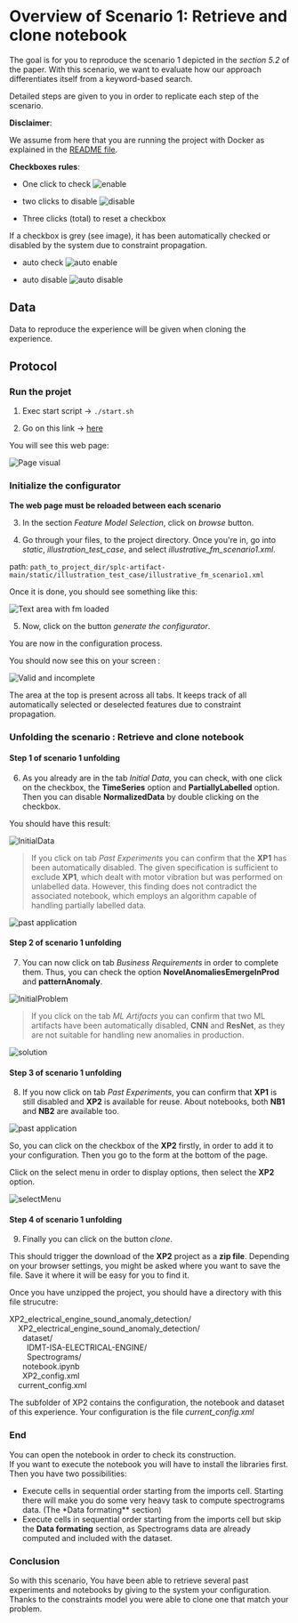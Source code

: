 # Overview of Scenario 1: Retrieve and clone notebook

The goal is for you to reproduce the scenario 1 depicted in the _section 5.2_ of the paper.
With this scenario, we want to evaluate how our approach differentiates itself from a keyword-based search.

Detailed steps are given to you in order to replicate each step of the scenario.

**Disclaimer**:

We assume from here that you are running the project with Docker as explained in the [README file](https://github.com/Yann-Brault/splc-artifact/blob/main/README.md).

**Checkboxes rules**:

- One click to check ![enable](../assets/all/enable.png)

- two clicks to disable ![disable](../assets/all/disable.png)

- Three clicks (total) to reset a checkbox

If a checkbox is grey (see image), it has been automatically checked or disabled by the system due to constraint propagation.

- auto check ![auto enable](../assets/all/auto_enable.png)

- auto disable ![auto disable](../assets/all/auto_disable.png)

## Data

Data to reproduce the experience will be given when cloning the experience.

## Protocol

### Run the projet

1. Exec start script -> `./start.sh`

2. Go on this link -> [here](http://localhost:5050/)

You will see this web page:

![Page visual](../assets/reproduce/app_full_page.png)

### Initialize the configurator

**The web page must be reloaded between each scenario**

3. In the section _Feature Model Selection_, click on _browse_ button.

4. Go through your files, to the project directory. Once you're in, go into _static_, _illustration_test_case_, and select _illustrative_fm_scenario1.xml_.

path: `path_to_project_dir/splc-artifact-main/static/illustration_test_case/illustrative_fm_scenario1.xml`

Once it is done, you should see something like this:

![Text area with fm loaded](../assets/scenarios/scenario_1/fm_loaded_scenario1.png)

5. Now, click on the button _generate the configurator_.

You are now in the configuration process.

You should now see this on your screen :

![Valid and incomplete](../assets/reproduce/configuration_process.png)

The area at the top is present across all tabs. It keeps track of all automatically selected or deselected features due to constraint propagation.

### Unfolding the scenario : Retrieve and clone notebook

#### Step 1 of scenario 1 unfolding

6. As you already are in the tab _Initial Data_, you can check, with one click on the checkbox, the **TimeSeries** option and **PartiallyLabelled** option. Then you can disable **NormalizedData** by double clicking on the checkbox.

You should have this result:

![InitialData](../assets/scenarios/scenario_1/initialData_scenario1.png)

> If you click on tab _Past Experiments_ you can confirm that the **XP1** has been automatically disabled. The given specification is sufficient to exclude **XP1**, which dealt with motor vibration but was performed on unlabelled data. However, this finding does not contradict the
> associated notebook, which employs an algorithm capable of
> handling partially labelled data.

![past application](../assets/scenarios/scenario_1/past_appli_scenario1.png)

#### Step 2 of scenario 1 unfolding

7. You can now click on tab _Business Requirements_ in order to complete them. Thus, you can check the option **NovelAnomaliesEmergeInProd** and **patternAnomaly**.

![InitialProblem](../assets/scenarios/scenario_1/initialProblem_scenario1.png)

> If you click on the tab _ML Artifacts_ you can confirm that two ML artifacts have been automatically disabled, **CNN** and **ResNet**, as they are not suitable for handling new anomalies in production.

![solution](../assets/scenarios/scenario_1/solution_scenario1.png)

#### Step 3 of scenario 1 unfolding

8. If you now click on tab _Past Experiments_, you can confirm that **XP1** is still disabled and **XP2** is available for reuse. About notebooks, both **NB1** and **NB2** are available too.

![past application](../assets/scenarios/scenario_1/past_appli_scenario1.png)

So, you can click on the checkbox of the **XP2** firstly, in order to add it to your configuration. Then you go to the form at the bottom of the page.

Click on the select menu in order to display options, then select the **XP2** option.

![selectMenu](../assets/scenarios/scenario_1/select_menu_scenario1.png)

#### Step 4 of scenario 1 unfolding

9. Finally you can click on the button _clone_.

This should trigger the download of the **XP2** project as a **zip file**. Depending on your browser settings, you might be asked where you want to save the file. Save it where it will be easy for you to find it.

Once you have unzipped the project, you should have a directory with this file strucutre:

XP2_electrical_engine_sound_anomaly_detection/  
&nbsp;&nbsp;&nbsp; XP2_electrical_engine_sound_anomaly_detection/  
&nbsp;&nbsp;&nbsp;&nbsp;&nbsp; dataset/  
&nbsp;&nbsp;&nbsp;&nbsp;&nbsp;&nbsp;&nbsp; IDMT-ISA-ELECTRICAL-ENGINE/  
&nbsp;&nbsp;&nbsp;&nbsp;&nbsp;&nbsp;&nbsp; Spectrograms/  
&nbsp;&nbsp;&nbsp;&nbsp;&nbsp; notebook.ipynb  
&nbsp;&nbsp;&nbsp;&nbsp;&nbsp; XP2_config.xml  
&nbsp;&nbsp;&nbsp; current_config.xml

The subfolder of XP2 contains the configuration, the notebook and dataset of this experience.
Your configuration is the file _current_config.xml_

### End

You can open the notebook in order to check its construction.  
If you want to execute the notebook you will have to install the libraries first.
Then you have two possibilities:

- Execute cells in sequential order starting from the imports cell. Starting there will make you do some very heavy task to compute spectrograms data. (The \*Data formating\*\* section)
- Execute cells in sequential order starting from the imports cell but skip the **Data formating** section, as Spectrograms data are already computed and included with the dataset.

### Conclusion

So with this scenario, You have been able to retrieve several past experiments and notebooks by giving to the system your configuration. Thanks to the constraints model you were able to clone one that match your problem.
